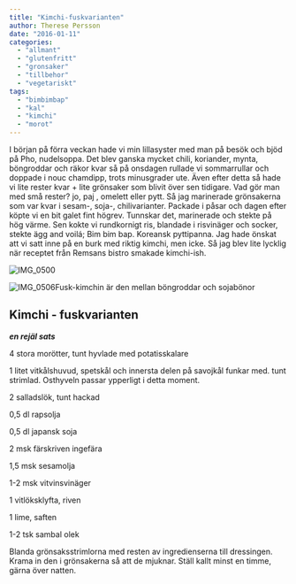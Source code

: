 ```yaml
---
title: "Kimchi-fuskvarianten"
author: Therese Persson
date: "2016-01-11"
categories:
  - "allmant"
  - "glutenfritt"
  - "gronsaker"
  - "tillbehor"
  - "vegetariskt"
tags:
  - "bimbimbap"
  - "kal"
  - "kimchi"
  - "morot"
---
```


I början på förra veckan hade vi min lillasyster med man på besök och bjöd på Pho, nudelsoppa. Det blev ganska mycket chili, koriander, mynta, böngroddar och räkor kvar så på onsdagen rullade vi sommarrullar och doppade i nouc chamdipp, trots minusgrader ute. Även efter detta så hade vi lite rester kvar + lite grönsaker som blivit över sen tidigare. Vad gör man med små rester? jo, paj , omelett eller pytt. Så jag marinerade grönsakerna som var kvar i sesam-, soja-, chilivarianter. Packade i påsar och dagen efter köpte vi en bit galet fint högrev. Tunnskar det, marinerade och stekte på hög värme. Sen kokte vi rundkornigt ris, blandade i risvinäger och socker, stekte ägg and voilá; Bim bim bap. Koreansk pyttipanna. Jag hade önskat att vi satt inne på en burk med riktig kimchi, men icke. Så jag blev lite lycklig när receptet från Remsans bistro smakade kimchi-ish.

![IMG_0500](/static/img/IMG_0500-1020x1020.jpg)

![IMG_0506](/static/img/IMG_0506-1020x1020.jpg)Fusk-kimchin är den mellan böngroddar och sojabönor

## Kimchi - fuskvarianten

**_en rejäl sats_**

4 stora morötter, tunt hyvlade med potatisskalare

1 litet vitkålshuvud, spetskål och innersta delen på savojkål funkar med. tunt strimlad. Osthyveln passar ypperligt i detta moment.

2 salladslök, tunt hackad

0,5 dl rapsolja

0,5 dl japansk soja

2 msk färskriven ingefära

1,5 msk sesamolja

1-2 msk vitvinsvinäger

1 vitlöksklyfta, riven

1 lime, saften

1-2 tsk sambal olek

Blanda grönsaksstrimlorna med resten av ingredienserna till dressingen. Krama in den i grönsakerna så att de mjuknar. Ställ kallt minst en timme, gärna över natten.
